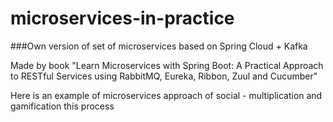 # microservices-in-practice
 ###Own version of set of microservices based on Spring Cloud + Kafka

Made by book "Learn Microservices with Spring Boot: A Practical Approach to RESTful Services using RabbitMQ, Eureka, Ribbon, Zuul and Cucumber"

Here is an example of microservices approach of social - multiplication and gamification this process
